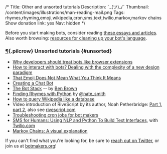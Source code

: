 /*
Title: Other and unsorted tutorials
Description: ¯\_(ツ)_/¯
Thumbnail: /content/images/illustrations/man-reading-mail.png
Tags: rhymes,rhyming,emoji,wikipedia,cron,sms,text,twilio,markov,markov chains
Show donation link: yes
Nav: hidden
*/

<div class="note">
  <p>Before you start making bots, consider reading <a href="/bot-ethics">these essays and articles</a>. Also worth browsing: <a href="/resources/libraries-frameworks/#language">resources for cleaning up your bot's language</a>.
  </p>
</div>

### [¶](#unsorted){.pilcrow} Unsorted tutorials {#unsorted}

- [Why developers should treat bots like browser extensions](https://medium.com/@Paul__Walsh/why-developers-should-treat-bots-like-browser-extensions-cf819aab62b2#.m5nkwagsh)
- [How to interact with bots? Dealing with the complexity of a new design paradigm](https://chatbotsmagazine.com/how-to-interact-with-bots-dealing-with-the-complexity-of-a-new-design-paradigm-e89fd7131921#.56c4ywczd)
- [That Emoji Does Not Mean What You Think It Means](http://gizmodo.com/that-emoji-does-not-mean-what-you-think-it-means-1770296372)
- [Creating a Chat Bot](https://medium.freecodecamp.com/creating-a-chat-bot-42861e6a2acd#.cbx4cb7ft)
- [The Bot Stack](https://medium.com/why-not/the-bot-stack-a44bca123ce6) -- by [Ben Brown](https://twitter.com/benbrown)
- [Finding Rhymes with Python](https://docs.google.com/presentation/d/1SxfHEdN8DGliH-Qa4zVsWtCcx5BZAQITXcd1OuDBz_U/edit?pli=1#slide=id.p) by [@nate_smith](https://twitter.com/nate_smith)
- [How to query Wikipedia like a database](http://tinysubversions.com/notes/how-to-query-wikipedia/)
- Video introduction of RiveScript by its author, Noah Petherbridge: [Part 1](https://www.youtube.com/watch?v=Vkd4chh0ewU), [part 2](https://www.youtube.com/watch?v=sRdm2OkZaGk), also see [rivescript.com](http://www.rivescript.com/)
- [Troubleshooting cron jobs for bot makers](http://lizmrush.com/cron-jobs-for-bot-makers/)
- [SMS for Humans: Using NLP and Python To Build Text Interfaces](https://www.youtube.com/watch?v=3o5awRDS0oI), with [Twilio.com](https://www.twilio.com/)
- [Markov Chains: A visual explanation](http://setosa.io/blog/2014/07/26/markov-chains/)

If you can't find what you're looking for, be sure to [reach out on Twitter](https://twitter.com/botwikidotorg), or join us at [botmakers.org](https://botmakers.org/)!
